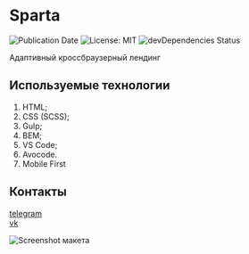 # Sparta
![Publication Date](https://img.shields.io/static/v1?label=Release%20Date&message=18.08.2019&color=brightgreen&style=flat-square)
![License: MIT](https://img.shields.io/github/license/Holiden/Template?label=License&color=brightgreen&style=flat-square)
![devDependencies Status](https://img.shields.io/david/dev/Holiden/Template?label=Dependencies&color=brightgreen&style=flat-square)

Адаптивный кроссбраузерный лендинг

## Используемые технологии
1. HTML;
2. CSS (SСSS);
3. Gulp;
4. BEM;
5. VS Code;
6. Avocode.
7. Mobile First

## Контакты
[telegram](https://t.me/holiden)  
[vk](https://vk.com/holiden)

![Screenshot макета](https://github.com/Holiden/Sparta/blob/master/source/images/screenshot.png)
